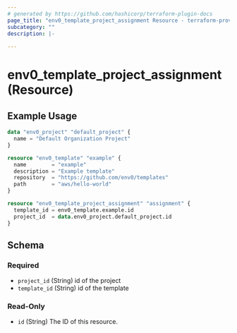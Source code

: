 ```yaml
---
# generated by https://github.com/hashicorp/terraform-plugin-docs
page_title: "env0_template_project_assignment Resource - terraform-provider-env0"
subcategory: ""
description: |-
  
---
```


# env0_template_project_assignment (Resource)



## Example Usage

```terraform
data "env0_project" "default_project" {
  name = "Default Organization Project"
}

resource "env0_template" "example" {
  name        = "example"
  description = "Example template"
  repository  = "https://github.com/env0/templates"
  path        = "aws/hello-world"
}

resource "env0_template_project_assignment" "assignment" {
  template_id = env0_template.example.id
  project_id  = data.env0_project.default_project.id
}
```

<!-- schema generated by tfplugindocs -->
## Schema

### Required

- `project_id` (String) id of the project
- `template_id` (String) id of the template

### Read-Only

- `id` (String) The ID of this resource.


